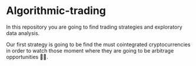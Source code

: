 # Algorithmic-trading
In this repository you are going to find trading strategies and exploratory data analysis.

Our first strategy is going to be find the must cointegrated cryptocurrencies in order to watch those moment where they are going to be arbitrage opportunities 🚀🚀. 
